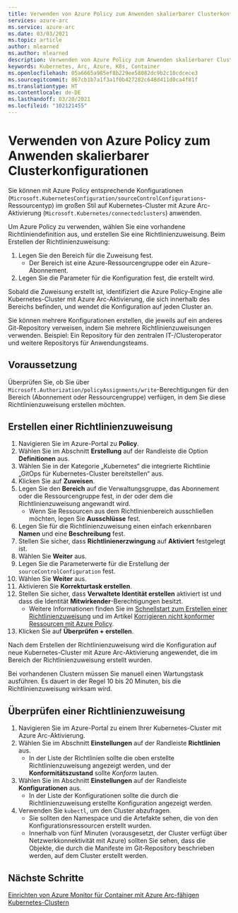 ```yaml
---
title: Verwenden von Azure Policy zum Anwenden skalierbarer Clusterkonfigurationen
services: azure-arc
ms.service: azure-arc
ms.date: 03/03/2021
ms.topic: article
author: mlearned
ms.author: mlearned
description: Verwenden von Azure Policy zum Anwenden skalierbarer Clusterkonfigurationen
keywords: Kubernetes, Arc, Azure, K8s, Container
ms.openlocfilehash: 05a6665a985ef8b229ee58082dc9b2c10cdcece3
ms.sourcegitcommit: 867cb1b7a1f3a1f0b427282c648d411d0ca4f81f
ms.translationtype: HT
ms.contentlocale: de-DE
ms.lasthandoff: 03/20/2021
ms.locfileid: "102121455"
---
```

# <a name="use-azure-policy-to-apply-cluster-configurations-at-scale"></a>Verwenden von Azure Policy zum Anwenden skalierbarer Clusterkonfigurationen

Sie können mit Azure Policy entsprechende Konfigurationen (`Microsoft.KubernetesConfiguration/sourceControlConfigurations`-Ressourcentyp) im großen Stil auf Kubernetes-Cluster mit Azure Arc-Aktivierung (`Microsoft.Kubernetes/connectedclusters`) anwenden.

Um Azure Policy zu verwenden, wählen Sie eine vorhandene Richtliniendefinition aus, und erstellen Sie eine Richtlinienzuweisung. Beim Erstellen der Richtlinienzuweisung:
1. Legen Sie den Bereich für die Zuweisung fest.
    * Der Bereich ist eine Azure-Ressourcengruppe oder ein Azure-Abonnement. 
2. Legen Sie die Parameter für die Konfiguration fest, die erstellt wird. 

Sobald die Zuweisung erstellt ist, identifiziert die Azure Policy-Engine alle Kubernetes-Cluster mit Azure Arc-Aktivierung, die sich innerhalb des Bereichs befinden, und wendet die Konfiguration auf jeden Cluster an.

Sie können mehrere Konfigurationen erstellen, die jeweils auf ein anderes Git-Repository verweisen, indem Sie mehrere Richtlinienzuweisungen verwenden. Beispiel: Ein Repository für den zentralen IT-/Clusteroperator und weitere Repositorys für Anwendungsteams.

## <a name="prerequisite"></a>Voraussetzung

Überprüfen Sie, ob Sie über `Microsoft.Authorization/policyAssignments/write`-Berechtigungen für den Bereich (Abonnement oder Ressourcengruppe) verfügen, in dem Sie diese Richtlinienzuweisung erstellen möchten.

## <a name="create-a-policy-assignment"></a>Erstellen einer Richtlinienzuweisung

1. Navigieren Sie im Azure-Portal zu **Policy**.
1. Wählen Sie im Abschnitt **Erstellung** auf der Randleiste die Option **Definitionen** aus.
1. Wählen Sie in der Kategorie „Kubernetes“ die integrierte Richtlinie „GitOps für Kubernetes-Cluster bereitstellen“ aus. 
1. Klicken Sie auf **Zuweisen**.
1. Legen Sie den **Bereich** auf die Verwaltungsgruppe, das Abonnement oder die Ressourcengruppe fest, in der oder dem die Richtlinienzuweisung angewandt wird.
    * Wenn Sie Ressourcen aus dem Richtlinienbereich ausschließen möchten, legen Sie **Ausschlüsse** fest.
1. Legen Sie für die Richtlinienzuweisung einen einfach erkennbaren **Namen** und eine **Beschreibung** fest.
1. Stellen Sie sicher, dass **Richtlinienerzwingung** auf **Aktiviert** festgelegt ist.
1. Wählen Sie **Weiter** aus.
1. Legen Sie die Parameterwerte für die Erstellung der `sourceControlConfiguration` fest.
1. Wählen Sie **Weiter** aus.
1. Aktivieren Sie **Korrekturtask erstellen**.
1. Stellen Sie sicher, dass **Verwaltete Identität erstellen** aktiviert ist und dass die Identität **Mitwirkender**-Berechtigungen besitzt. 
    * Weitere Informationen finden Sie im [Schnellstart zum Erstellen einer Richtlinienzuweisung](../../governance/policy/assign-policy-portal.md) und im Artikel [Korrigieren nicht konformer Ressourcen mit Azure Policy](../../governance/policy/how-to/remediate-resources.md).
1. Klicken Sie auf **Überprüfen + erstellen**.

Nach dem Erstellen der Richtlinienzuweisung wird die Konfiguration auf neue Kubernetes-Cluster mit Azure Arc-Aktivierung angewendet, die im Bereich der Richtlinienzuweisung erstellt wurden.

Bei vorhandenen Clustern müssen Sie manuell einen Wartungstask ausführen. Es dauert in der Regel 10 bis 20 Minuten, bis die Richtlinienzuweisung wirksam wird.

## <a name="verify-a-policy-assignment"></a>Überprüfen einer Richtlinienzuweisung

1. Navigieren Sie im Azure-Portal zu einem Ihrer Kubernetes-Cluster mit Azure Arc-Aktivierung.
1. Wählen Sie im Abschnitt **Einstellungen** auf der Randleiste **Richtlinien** aus. 
    * In der Liste der Richtlinien sollte die oben erstellte Richtlinienzuweisung angezeigt werden, und der **Konformitätszustand** sollte *Konform* lauten.
1. Wählen Sie im Abschnitt **Einstellungen** auf der Randleiste **Konfigurationen** aus.
    * In der Liste der Konfigurationen sollte die durch die Richtlinienzuweisung erstellte Konfiguration angezeigt werden.
1. Verwenden Sie `kubectl`, um den Cluster abzufragen. 
    * Sie sollten den Namespace und die Artefakte sehen, die von den Konfigurationsressourcen erstellt wurden.
    * Innerhalb von fünf Minuten (vorausgesetzt, der Cluster verfügt über Netzwerkkonnektivität mit Azure) sollten Sie sehen, dass die Objekte, die durch die Manifeste im Git-Repository beschrieben werden, auf dem Cluster erstellt werden.

## <a name="next-steps"></a>Nächste Schritte

[Einrichten von Azure Monitor für Container mit Azure Arc-fähigen Kubernetes-Clustern](../../azure-monitor/containers/container-insights-enable-arc-enabled-clusters.md)
